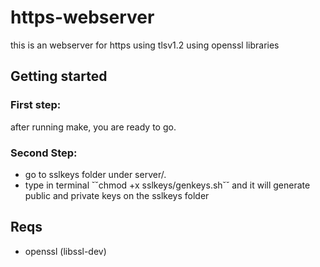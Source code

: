 # https-webserver
this is an webserver for https using tlsv1.2 using openssl libraries

## Getting started
### First step:
after running make, you are ready to go.
### Second Step:
- go to sslkeys folder under server/.
- type in terminal ˘˘chmod +x sslkeys/genkeys.sh˘˘ and it will generate public and private keys on the sslkeys folder
## Reqs
- openssl (libssl-dev)

